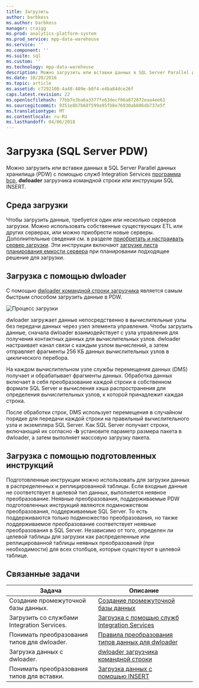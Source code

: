 ```yaml
---
title: Загрузить
author: barbkess
ms.author: barbkess
manager: craigg
ms.prod: analytics-platform-system
ms.prod_service: mpp-data-warehouse
ms.service: ''
ms.component: ''
ms.suite: sql
ms.custom: ''
ms.technology: mpp-data-warehouse
description: Можно загрузить или вставки данных в SQL Server Parallel данных хранилища (PDW) с помощью служб Integration Services, программа bcp, dwloader или инструкцию SQL INSERT.
ms.date: 10/20/2016
ms.topic: article
ms.assetid: c7292108-4a48-409e-b0f4-e4ba84dce26f
caps.latest.revision: 22
ms.openlocfilehash: 77bb7e3ba6a3377fe63decf06a872872eaa4ee61
ms.sourcegitcommit: 9351e8b7b68f599a95fb8e76930ab886db737e5f
ms.translationtype: MT
ms.contentlocale: ru-RU
ms.lasthandoff: 04/06/2018
---
```

# <a name="load-sql-server-pdw"></a>Загрузка (SQL Server PDW)
Можно загрузить или вставки данных в SQL Server Parallel данных хранилища (PDW) с помощью служб Integration Services [программа bcp](../tools/bcp-utility.md), **dwloader** загрузчика командной строки или инструкции SQL INSERT.  

## <a name="loading-environment"></a>Среда загрузки  
Чтобы загрузить данные, требуется один или несколько серверов загрузки. Можно использовать собственные существующих ETL или других серверах, или можно приобрести новые серверы. Дополнительные сведения см. в разделе [приобретать и настраивать сервер загрузки](acquire-and-configure-loading-server.md). Эти инструкции включают [загрузке листа планирования емкости сервера](loading-server-capacity-planning-worksheet.md) при планировании подходящее решение для загрузки.  
  
## <a name="load-with-dwloader"></a>Загрузка с помощью dwloader  
С помощью [dwloader командной строки загрузчика](dwloader.md) является самым быстрым способом загрузить данные в PDW.  
  
![Процесс загрузки](media/loading-process.png "процесс загрузки")  
  
dwloader загружает данные непосредственно в вычислительные узлы без передачи данных через узел элемента управления. Чтобы загрузить данные, сначала dwloader взаимодействует с узла управления для получения контактных данных для вычислительных узлов. dwloader настраивает канал связи с каждым узлом вычислений, а затем отправляет фрагменты 256 КБ данных вычислительных узлов в циклического перебора.  
  
На каждом вычислительном узле службы перемещения данных (DMS) получает и обрабатывает фрагменты данных. Обработка данных включает в себя преобразование каждой строки в собственном формате SQL Server и вычисления хэша распространения для определения вычислительных узлов, к которой принадлежит каждая строка.  
  
После обработки строк, DMS использует перемещения в случайном порядке для передачи каждой строки на правильный вычислительного узла и экземпляра SQL Server. Как SQL Server получает строки, включающий их согласно **-b** установите параметр размера пакета в dwloader, а затем выполняет массовую загрузку пакета.  

## <a name="load-with-prepared-statements"></a>Загрузка с помощью подготовленных инструкций

Подготовленные инструкции можно использовать для загрузки данных в распределенных и реплицированной таблицы. Если входные данные не соответствует в целевой тип данных, выполняется неявное преобразование. Неявные преобразования, поддерживаемые PDW подготовленных инструкций являются подмножеством преобразования, поддерживаемые SQL Server. То есть поддерживаются только подмножество преобразования, но также поддерживаемое преобразование соответствует неявные преобразования в SQL Server. Независимо от того, определен ли целевой таблицы для загрузки как распределенные или реплицированной таблицы неявных преобразований (при необходимости) для всех столбцов, которые существуют в целевой таблице. 

<!-- MISSING LINK
For more information, see [Prepared statements](prepared-statements.md).
-->
  
## <a name="related-tasks"></a>Связанные задачи  
  
|Задача|Описание|  
|--------|---------------|  
|Создание промежуточной базы данных.|[Создание промежуточной базы данных](staging-database.md)|  
|Загрузить со службами Integration Services.|[Загрузка с помощью служб Integration Services](load-with-ssis.md)|  
|Понимать преобразования типов для dwloader.|[Правила преобразования типов данных для dwloader](dwloader-data-type-conversion-rules.md)|  
|Загрузка данных с dwloader.|[dwloader загрузчика командной строки](dwloader.md)|  
|Понимать преобразования типов для вставки.|[Загрузка данных с помощью INSERT](load-with-insert.md)|  
 
<!-- MISSING LINKS
## See Also  
[Grant permissions to load data](grant-permissions-to-load-data.md)  
[Common metadata query examles](metadata-query-examples.md)  
  
-->
